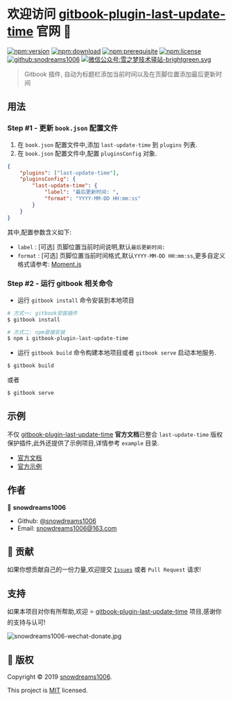 # 欢迎访问 [gitbook-plugin-last-update-time](https://snowdreams1006.github.io/gitbook-plugin-last-update-time/) 官网 👋

[![npm:version](https://img.shields.io/npm/v/gitbook-plugin-last-update-time.svg)](https://www.npmjs.com/package/gitbook-plugin-last-update-time)
[![npm:download](https://img.shields.io/npm/dt/gitbook-plugin-last-update-time.svg)](https://www.npmjs.com/package/gitbook-plugin-last-update-time)
[![npm:prerequisite](https://img.shields.io/badge/gitbook-%3E%3D2.4.3-blue.svg)](https://www.npmjs.com/package/gitbook-plugin-last-update-time)
[![npm:license](https://img.shields.io/npm/l/gitbook-plugin-last-update-time.svg)](https://github.com/snowdreams1006/gitbook-plugin-last-update-time/blob/master/LICENSE)
[![github:snodreams1006](https://img.shields.io/badge/github-snowdreams1006-brightgreen.svg)](https://github.com/snowdreams1006)
[![微信公众号:雪之梦技术驿站-brightgreen.svg](https://img.shields.io/badge/%E5%BE%AE%E4%BF%A1%E5%85%AC%E4%BC%97%E5%8F%B7-%E9%9B%AA%E4%B9%8B%E6%A2%A6%E6%8A%80%E6%9C%AF%E9%A9%BF%E7%AB%99-brightgreen.svg)](https://snowdreams1006.github.io/snowdreams1006-wechat-public.jpeg)

> Gitbook 插件, 自动为标题栏添加当前时间以及在页脚位置添加最后更新时间

## 用法

### Step #1 - 更新 `book.json` 配置文件

1. 在 `book.json` 配置文件中,添加 `last-update-time` 到 `plugins` 列表.
2. 在 `book.json` 配置文件中,配置 `pluginsConfig` 对象.

```json
{
    "plugins": ["last-update-time"],
    "pluginsConfig": {
        "last-update-time": {
            "label": "最后更新时间: ",
            "format": "YYYY-MM-DD HH:mm:ss"
        }
    }
}
```

其中,配置参数含义如下: 

- `label` : [可选] 页脚位置当前时间说明,默认`最后更新时间: `
- `format` : [可选] 页脚位置当前时间格式,默认`YYYY-MM-DD HH:mm:ss`,更多自定义格式请参考: [Moment.js](https://momentjs.com/)

### Step #2 - 运行 gitbook 相关命令

- 运行 `gitbook install` 命令安装到本地项目

```bash
# 方式一: gitbook安装插件
$ gitbook install

# 方式二: npm直接安装
$ npm i gitbook-plugin-last-update-time
```

- 运行 `gitbook build` 命令构建本地项目或者 `gitbook serve` 启动本地服务.

```bash
$ gitbook build
```

或者

```bash
$ gitbook serve
```

## 示例

不仅 [gitbook-plugin-last-update-time](https://github.com/snowdreams1006/gitbook-plugin-last-update-time) **官方文档**已整合 `last-update-time` 版权保护插件,此外还提供了示例项目,详情参考 `example` 目录.

- [官方文档](https://github.com/snowdreams1006/gitbook-plugin-last-update-time/tree/master/docs)
- [官方示例](https://github.com/snowdreams1006/gitbook-plugin-last-update-time/tree/master/example)

## 作者

👤 **snowdreams1006**

- Github: [@snowdreams1006](https://github.com/snowdreams1006)
- Email: [snowdreams1006@163.com](mailto:snowdreams1006@163.com)

## 🤝 贡献

如果你想贡献自己的一份力量,欢迎提交 [`Issues`](https://github.com/snowdreams1006/gitbook-plugin-last-update-time/issues) 或者 `Pull Request` 请求!

## 支持

如果本项目对你有所帮助,欢迎 ⭐️ [gitbook-plugin-last-update-time](https://github.com/snowdreams1006/gitbook-plugin-last-update-time) 项目,感谢你的支持与认可!

![snowdreams1006-wechat-donate.jpg](https://snowdreams1006.github.io/snowdreams1006-wechat-donate.jpg)

## 📝 版权

Copyright © 2019 [snowdreams1006](https://github.com/snowdreams1006).

This project is [MIT](https://github.com/snowdreams1006/gitbook-plugin-last-update-time/blob/master/LICENSE) licensed.